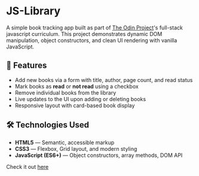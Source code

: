 # JS-Library

A simple book tracking app built as part of [The Odin Project](https://www.theodinproject.com/)'s full-stack javascript curriculum. This project demonstrates dynamic DOM manipulation, object constructors, and clean UI rendering with vanilla JavaScript.

## 🔧 Features

- Add new books via a form with title, author, page count, and read status  
- Mark books as **read** or **not read** using a checkbox  
- Remove individual books from the library  
- Live updates to the UI upon adding or deleting books  
- Responsive layout with card-based book display  

## 🛠️ Technologies Used

- **HTML5** — Semantic, accessible markup  
- **CSS3** — Flexbox, Grid layout, and modern styling  
- **JavaScript (ES6+)** — Object constructors, array methods, DOM API

Check it out [here](https://yamen-m.github.io/JS-Library/)
